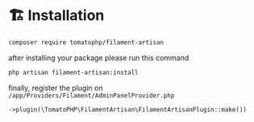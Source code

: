 # 🏗️ Installation

```bash
composer require tomatophp/filament-artisan
```

after installing your package please run this command

```bash
php artisan filament-artisan:install
```

finally, register the plugin on `/app/Providers/Filament/AdminPanelProvider.php`

```php
->plugin(\TomatoPHP\FilamentArtisan\FilamentArtisanPlugin::make())
```
